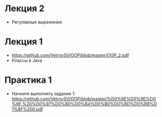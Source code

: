 # Лекция 2
- Регулярные выражения


# Лекция 1
- https://github.com/VetrovSV/OOP/blob/master/OOP_2.pdf
- Классы в Java

# Практика 1
- Начните выполнять задание 1: https://github.com/VetrovSV/OOP/blob/master/%D0%9E%D0%9E%D0%9F.%20%D0%97%D0%B0%D0%B4%D0%B0%D0%BD%D0%B8%D1%8F%20II.pdf
